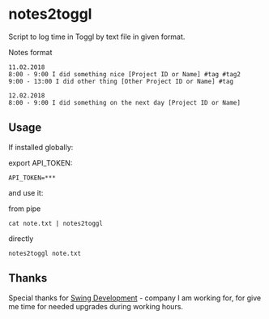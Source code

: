 # notes2toggl
Script to log time in Toggl by text file in given format.

Notes format
```
11.02.2018
8:00 - 9:00 I did something nice [Project ID or Name] #tag #tag2
9:00 - 13:00 I did other thing [Other Project ID or Name] #tag

12.02.2018
8:00 - 9:00 I did something on the next day [Project ID or Name]
```

## Usage
If installed globally:

export API_TOKEN:
```
API_TOKEN=***
```
and use it:

from pipe
```
cat note.txt | notes2toggl
```

directly
```
notes2toggl note.txt
```

## Thanks
Special thanks for [Swing Development](https://www.swingdev.io) - company I am working for, for give me time for needed upgrades during working hours.
